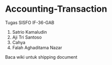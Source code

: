 Accounting-Transaction
======================

Tugas SISFO IF-36-GAB
1. Satrio Kamaludin
2. Aji Tri Santoso
3. Cahya
4. Falah Aghaditama Nazar

Baca wiki untuk shipping document

